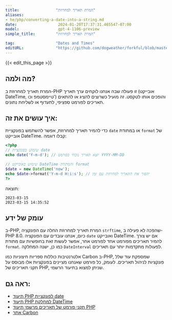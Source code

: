 ```yaml
---
title:                "המרת תאריך למחרוזת"
aliases:
- he/php/converting-a-date-into-a-string.md
date:                  2024-01-20T17:37:31.465547-07:00
model:                 gpt-4-1106-preview
simple_title:         "המרת תאריך למחרוזת"

tag:                  "Dates and Times"
editURL:              "https://github.com/dogweather/forkful/blob/master/content/he/php/converting-a-date-into-a-string.md"
---
```


{{< edit_this_page >}}

## מה ולמה?
המרת תאריך למחרוזת ב-PHP זו פעולה שבה אנחנו לוקחים ערך תאריך (אובייקט DateTime, טיימסטמפ וכו') והופכים אותו לטקסט. זה מועיל כשרוצים להציג או להתאים תאריכים לפורמט ספציפי, לתעדוף או לשליחת נתונים.

## איך עושים את זה:
כדי להמיר תאריך למחרוזת, אפשר להשתמש בפונקציית `date` או במתודת `format` של אובייקט DateTime. קבלו דוגמה:

```php
<?php
// שימוש בפונקציית date
echo date('Y-m-d'); // יוצא תאריך נוכחי בפורמט YYYY-MM-DD

// שימוש באובייקט DateTime והמתודה format
$date = new DateTime('now');
echo $date->format('Y-m-d H:i:s'); // יהפוך את התאריך למחרוזת עם זמן
?>
```

תוצאה:
```
2023-03-15
2023-03-15 14:35:52
```

## עומק של ידע
ב-PHP, המרת תאריך למחרוזת החלה עם הפונקציה `strftime`, שהפכה לא פעילה ב-PHP 8.0. כיום, אנחנו עובדים עם הפונקציה `date` ואובייקט DateTime. אם יש צורך להמיר תאריכים מפורמט אחד לפורמט אחר, אפשר לעשות זאת בחופשיות עם מתודת `format`. כמו כן, ישנה המחלקה `DateInterval` לפעולות מתקדמות יותר עם תאריכים.

אלטרנטיבות כוללות ספריות חיצוניות כמו Carbon ב-PHP, שמספקת עוד שלל פונקציות לניהול תאריכים. לעומק, כל פורמט שאנחנו מציינים בפונקציות אלו מבוסס על תקני תאריכים של PHP, שניתן למצוא בתיעוד הרשמי.

## ראה גם:
- [תיעוד PHP לפונקציית date](https://www.php.net/manual/en/function.date.php)
- [תיעוד PHP למחלקת DateTime](https://www.php.net/manual/en/class.datetime.php)
- [תקני פורמט של תאריכים מרשמי תיעוד PHP](https://www.php.net/manual/en/datetime.format.php)
- [אתר Carbon](https://carbon.nesbot.com/docs/)
